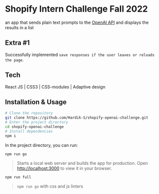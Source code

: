 # Shopify Intern Challenge Fall 2022

an app that sends plain text prompts to the
[OpenAI API](https://openai.com/api/) and displays the results in a list

## Extra #1

Successfully implemented `save responses if the user leaves or reloads the page`.

## Tech

React JS | CSS3 | CSS-modules | Adaptive design

## Installation & Usage

```bash
# Clone the repository
git clone https://github.com/Hardik-S/shopify-openai-challenge.git
# Enter the project directory
cd shopify-openai-challenge
# Install dependencies
npm i
```

In the project directory, you can run:

`npm run go`

> Starts a local web server and builds the app for production. Open [http://localhost:3000](http://localhost:3000)
> to view it in your browser.

`npm run full`

> `npm run go` with css and js linters 
